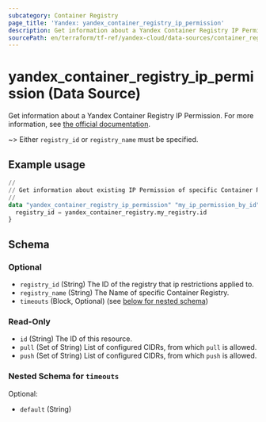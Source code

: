 ```yaml
---
subcategory: Container Registry
page_title: 'Yandex: yandex_container_registry_ip_permission'
description: Get information about a Yandex Container Registry IP Permission.
sourcePath: en/terraform/tf-ref/yandex-cloud/data-sources/container_registry_ip_permission.md
---
```


# yandex_container_registry_ip_permission (Data Source)

Get information about a Yandex Container Registry IP Permission. For more information, see [the official documentation](https://yandex.cloud/docs/container-registry/operations/registry/registry-access).

~> Either `registry_id` or `registry_name` must be specified.

## Example usage

```terraform
//
// Get information about existing IP Permission of specific Container Registry.
//
data "yandex_container_registry_ip_permission" "my_ip_permission_by_id" {
  registry_id = yandex_container_registry.my_registry.id
}
```

<!-- schema generated by tfplugindocs -->
## Schema

### Optional

- `registry_id` (String) The ID of the registry that ip restrictions applied to.
- `registry_name` (String) The Name of specific Container Registry.
- `timeouts` (Block, Optional) (see [below for nested schema](#nestedblock--timeouts))

### Read-Only

- `id` (String) The ID of this resource.
- `pull` (Set of String) List of configured CIDRs, from which `pull` is allowed.
- `push` (Set of String) List of configured CIDRs, from which `push` is allowed.

<a id="nestedblock--timeouts"></a>
### Nested Schema for `timeouts`

Optional:

- `default` (String)
